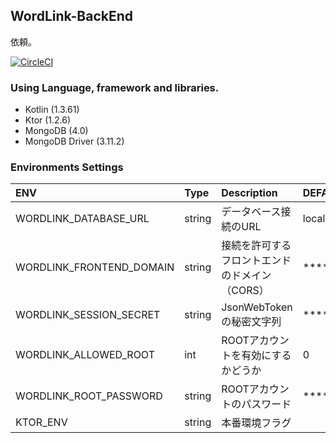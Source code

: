 ## WordLink-BackEnd 

依頼。

[![CircleCI](https://circleci.com/gh/mozow470/Mojingo-Frontend.svg?style=svg)](https://circleci.com/gh/mozow470/Mojingo-Frontend)


### Using Language, framework and libraries.
- Kotlin (1.3.61)
- Ktor (1.2.6)
- MongoDB (4.0)
- MongoDB Driver (3.11.2)

### Environments Settings
|ENV|Type|Description|DEFAULT|
|:---|:---|:---|:---|
|WORDLINK_DATABASE_URL|string|データベース接続のURL|localhost|
|WORDLINK_FRONTEND_DOMAIN|string|接続を許可するフロントエンドのドメイン（CORS）|****|
|WORDLINK_SESSION_SECRET|string|JsonWebTokenの秘密文字列|****|
|WORDLINK_ALLOWED_ROOT|int|ROOTアカウントを有効にするかどうか|0|
|WORDLINK_ROOT_PASSWORD|string|ROOTアカウントのパスワード|****|
|KTOR_ENV|string|本番環境フラグ|

